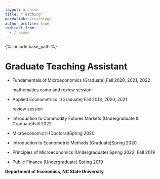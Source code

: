 ```yaml
---
layout: archive
title: "Teaching"
permalink: /teaching/
author_profile: true
redirect_from:
  - /resume
---
```

{% include base_path %}

Graduate Teaching Assistant
======

* Fundamentals of Microeconomics (Graduate),Fall 2020, 2021, 2022 

  mathematics camp and  review session

* Applied Econometrics I (Graduate) Fall 2018, 2020, 2021 

  review session

* Introduction to Commodity Futures Markets (Undergraduate \& Graduate)Fall 2022

* Microeconomic II (Doctoral)Spring 2020

* Introduction to Econometric Methods (Graduate)Spring 2020

* Principles of Microeconomics (Undergraduate) Spring 2022, Fall 2019

* Public Finance (Undergraduate) Spring 2019

**Department of Economics, NC State University**
